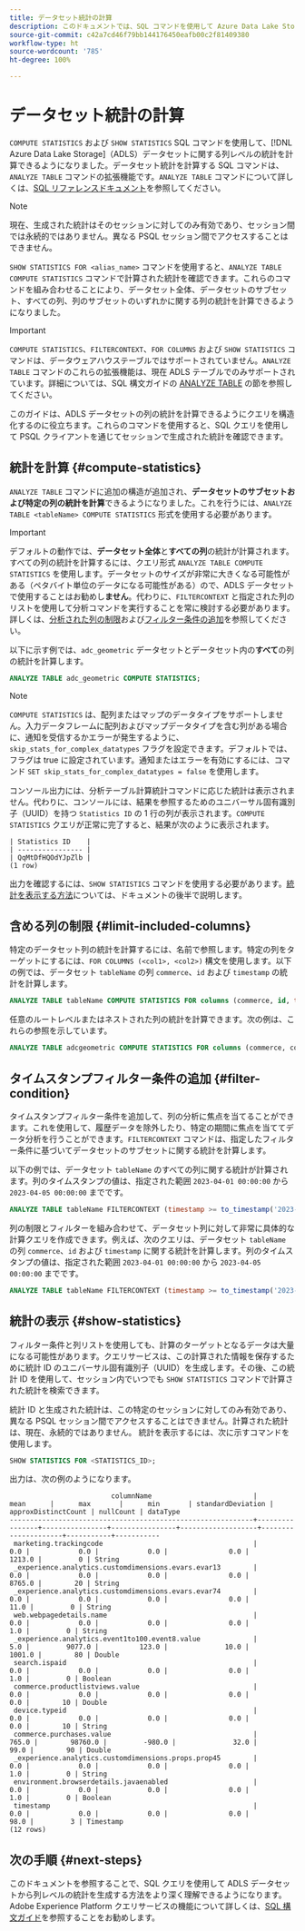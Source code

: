 ```yaml
---
title: データセット統計の計算
description: このドキュメントでは、SQL コマンドを使用して Azure Data Lake Storage（ADLS）データセットに関する列レベルの統計を計算する方法を説明します。
source-git-commit: c42a7cd46f79bb144176450eafb00c2f81409380
workflow-type: ht
source-wordcount: '785'
ht-degree: 100%

---
```


# データセット統計の計算

`COMPUTE STATISTICS` および `SHOW STATISTICS` SQL コマンドを使用して、[!DNL Azure Data Lake Storage]（ADLS）データセットに関する列レベルの統計を計算できるようになりました。データセット統計を計算する SQL コマンドは、`ANALYZE TABLE` コマンドの拡張機能です。`ANALYZE TABLE` コマンドについて詳しくは、[SQL リファレンスドキュメント](../sql/syntax.md#analyze-table)を参照してください。

>[!NOTE]
>
>現在、生成された統計はそのセッションに対してのみ有効であり、セッション間では永続的ではありません。異なる PSQL セッション間でアクセスすることはできません。

`SHOW STATISTICS FOR <alias_name>` コマンドを使用すると、`ANALYZE TABLE COMPUTE STATISTICS` コマンドで計算された統計を確認できます。これらのコマンドを組み合わせることにより、データセット全体、データセットのサブセット、すべての列、列のサブセットのいずれかに関する列の統計を計算できるようになりました。

>[!IMPORTANT]
>
>`COMPUTE STATISTICS`、`FILTERCONTEXT`、`FOR COLUMNS` および `SHOW STATISTICS` コマンドは、データウェアハウステーブルではサポートされていません。`ANALYZE TABLE` コマンドのこれらの拡張機能は、現在 ADLS テーブルでのみサポートされています。詳細については、SQL 構文ガイドの [ANALYZE TABLE](../sql/syntax.md#analyze-table) の節を参照してください。

このガイドは、ADLS データセットの列の統計を計算できるようにクエリを構造化するのに役立ちます。これらのコマンドを使用すると、SQL クエリを使用して PSQL クライアントを通じてセッションで生成された統計を確認できます。

## 統計を計算 {#compute-statistics}

`ANALYZE TABLE` コマンドに追加の構造が追加され、**データセットのサブセットおよび特定の列の統計を計算**&#x200B;できるようになりました。これを行うには、`ANALYZE TABLE <tableName> COMPUTE STATISTICS` 形式を使用する必要があります。

>[!IMPORTANT]
>
>デフォルトの動作では、**データセット全体**&#x200B;と&#x200B;**すべての列**&#x200B;の統計が計算されます。すべての列の統計を計算するには、クエリ形式 `ANALYZE TABLE COMPUTE STATISTICS` を使用します。データセットのサイズが非常に大きくなる可能性がある（ペタバイト単位のデータになる可能性がある）ので、ADLS データセットで使用することはお勧めし&#x200B;**ません**。代わりに、`FILTERCONTEXT` と指定された列のリストを使用して分析コマンドを実行することを常に検討する必要があります。詳しくは、[分析された列の制限](#limit-included-columns)および[フィルター条件の追加](#filter-condition)を参照してください。

以下に示す例では、`adc_geometric` データセットとデータセット内の&#x200B;**すべて**&#x200B;の列の統計を計算します。

```sql
ANALYZE TABLE adc_geometric COMPUTE STATISTICS;
```

>[!NOTE]
>
>`COMPUTE STATISTICS` は、配列またはマップのデータタイプをサポートしません。入力データフレームに配列およびマップデータタイプを含む列がある場合に、通知を受信するかエラーが発生するように、`skip_stats_for_complex_datatypes` フラグを設定できます。デフォルトでは、フラグは true に設定されています。通知またはエラーを有効にするには、コマンド `SET skip_stats_for_complex_datatypes = false` を使用します。

<!-- Commented out until the <alias_name> feature is released.
This second example, is a more real-world example as it uses an alias name. See the [alias name section](#alias-name) for more details on this feature.

```sql
ANALYZE TABLE adc_geometric COMPUTE STATISTICS as <alias_name>;
``` -->

コンソール出力には、分析テーブル計算統計コマンドに応じた統計は表示されません。代わりに、コンソールには、結果を参照するためのユニバーサル固有識別子（UUID）を持つ `Statistics ID` の 1 行の列が表示されます。`COMPUTE STATISTICS` クエリが正常に完了すると、結果が次のように表示されます。

```console
| Statistics ID    | 
| ---------------- |
| QqMtDfHQOdYJpZlb |
(1 row)
```

出力を確認するには、`SHOW STATISTICS` コマンドを使用する必要があります。[統計を表示する方法](#show-statistics)については、ドキュメントの後半で説明します。

## 含める列の制限 {#limit-included-columns}

特定のデータセット列の統計を計算するには、名前で参照します。特定の列をターゲットにするには、`FOR COLUMNS (<col1>, <col2>)` 構文を使用します。以下の例では、データセット `tableName` の列 `commerce`、`id` および `timestamp` の統計を計算します。

```sql
ANALYZE TABLE tableName COMPUTE STATISTICS FOR columns (commerce, id, timestamp);
```

任意のルートレベルまたはネストされた列の統計を計算できます。次の例は、これらの参照を示しています。

```sql
ANALYZE TABLE adcgeometric COMPUTE STATISTICS FOR columns (commerce, commerce.purchases.value, commerce.productListAdds.value);
```

## タイムスタンプフィルター条件の追加 {#filter-condition}

タイムスタンプフィルター条件を追加して、列の分析に焦点を当てることができます。これを使用して、履歴データを除外したり、特定の期間に焦点を当ててデータ分析を行うことができます。`FILTERCONTEXT` コマンドは、指定したフィルター条件に基づいてデータセットのサブセットに関する統計を計算します。

以下の例では、データセット `tableName` のすべての列に関する統計が計算されます。列のタイムスタンプの値は、指定された範囲 `2023-04-01 00:00:00` から `2023-04-05 00:00:00` までです。

```sql
ANALYZE TABLE tableName FILTERCONTEXT (timestamp >= to_timestamp('2023-04-01 00:00:00') and timestamp <= to_timestamp('2023-04-05 00:00:00')) COMPUTE STATISTICS FOR ALL COLUMNS;
```

列の制限とフィルターを組み合わせて、データセット列に対して非常に具体的な計算クエリを作成できます。例えば、次のクエリは、データセット `tableName` の列 `commerce`、`id` および `timestamp` に関する統計を計算します。列のタイムスタンプの値は、指定された範囲 `2023-04-01 00:00:00` から `2023-04-05 00:00:00` までです。

```sql
ANALYZE TABLE tableName FILTERCONTEXT (timestamp >= to_timestamp('2023-04-01 00:00:00') and timestamp <= to_timestamp('2023-04-05 00:00:00')) COMPUTE STATISTICS FOR columns (commerce, id, timestamp);
```

<!-- ## Create an alias name {#alias-name}

Since the filter condition and the column list can target a large amount of data, it is unrealistic to remember the exact values. Instead, you can provide an `<alias_name>` to store this calculated information. If you do not provide an alias name for these calculations, Query Service generates a universally unique identifier for the alias ID. You can then use this alias ID to look up the computed statistics with the `SHOW STATISTICS` command. 

>[!NOTE]
>
>Although alias names are optional, you are recommended to use them as best practice.

The example below stores the output computed statistics in the `alias_name` for later reference.

```sql
ANALYZE TABLE adc_geometric COMPUTE STATISTICS FOR ALL COLUMNS as alias_name;
```

The output for the above example is `SUCCESSFULLY COMPLETED, alias_name`. The console output does not display the statistics in the response of the analyze table compute statistics command. To see the output, you must use the `SHOW STATISTICS` command discussed below. -->

## 統計の表示 {#show-statistics}

<!-- Commented out until the <alias_name> feature is released.
The alias name used in the query is available as soon as the `ANALYZE TABLE` command has been run.  -->

フィルター条件と列リストを使用しても、計算のターゲットとなるデータは大量になる可能性があります。クエリサービスは、この計算された情報を保存するために統計 ID のユニバーサル固有識別子（UUID）を生成します。その後、この統計 ID を使用して、セッション内でいつでも `SHOW STATISTICS` コマンドで計算された統計を検索できます。

統計 ID と生成された統計は、この特定のセッションに対してのみ有効であり、異なる PSQL セッション間でアクセスすることはできません。計算された統計は、現在、永続的ではありません。 統計を表示するには、次に示すコマンドを使用します。

```sql
SHOW STATISTICS FOR <STATISTICS_ID>;
```

出力は、次の例のようになります。

```console
                         columnName                         |      mean      |      max       |      min       | standardDeviation | approxDistinctCount | nullCount | dataType  
------------------------------------------------------------+----------------+----------------+----------------+-------------------+---------------------+-----------+-----------
 marketing.trackingcode                                     |            0.0 |            0.0 |            0.0 |               0.0 |              1213.0 |         0 | String
 _experience.analytics.customdimensions.evars.evar13        |            0.0 |            0.0 |            0.0 |               0.0 |              8765.0 |        20 | String
 _experience.analytics.customdimensions.evars.evar74        |            0.0 |            0.0 |            0.0 |               0.0 |                11.0 |         0 | String
 web.webpagedetails.name                                    |            0.0 |            0.0 |            0.0 |               0.0 |                 1.0 |         0 | String
 _experience.analytics.event1to100.event8.value             |            5.0 |         9077.0 |          123.0 |              10.0 |              1001.0 |        80 | Double
 search.ispaid                                              |            0.0 |            0.0 |            0.0 |               0.0 |                 1.0 |         0 | Boolean
 commerce.productlistviews.value                            |            0.0 |            0.0 |            0.0 |               0.0 |                 0.0 |        10 | Double
 device.typeid                                              |            0.0 |            0.0 |            0.0 |               0.0 |                 0.0 |        10 | String
 commerce.purchases.value                                   |          765.0 |        98760.0 |         -980.0 |              32.0 |                99.0 |        90 | Double
 _experience.analytics.customdimensions.props.prop45        |            0.0 |            0.0 |            0.0 |               0.0 |                 1.0 |         0 | String
 environment.browserdetails.javaenabled                     |            0.0 |            0.0 |            0.0 |               0.0 |                 1.0 |         0 | Boolean
 timestamp                                                  |            0.0 |            0.0 |            0.0 |               0.0 |                98.0 |         3 | Timestamp
(12 rows)
```

## 次の手順 {#next-steps}

このドキュメントを参照することで、SQL クエリを使用して ADLS データセットから列レベルの統計を生成する方法をより深く理解できるようになります。Adobe Experience Platform クエリサービスの機能について詳しくは、[SQL 構文ガイド](../sql/syntax.md)を参照することをお勧めします。
